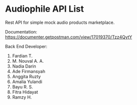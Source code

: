 # Audiophile API List

Rest API for simple mock audio products marketplace.

Documentation: https://documenter.getpostman.com/view/17019370/Tzz4QytY

Back End Developer:

1. Fardian T.
2. M. Nouval A. A.
3. Nadia Darin
4. Ade Firmansyah
5. Anggita Ruzty
6. Amalia Yulandi
7. Bayu R. S.
8. Fitra Hidayat
9. Ramzy H.

